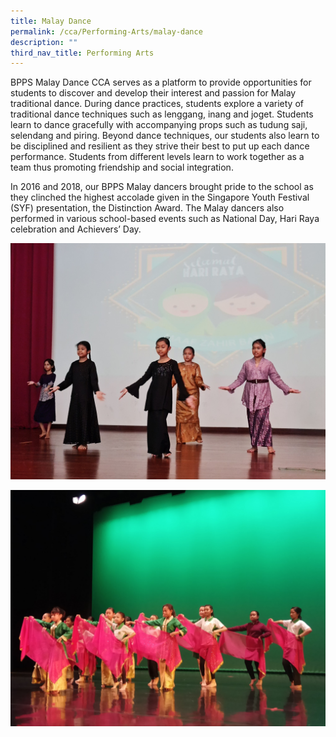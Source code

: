 ```yaml
---
title: Malay Dance
permalink: /cca/Performing-Arts/malay-dance
description: ""
third_nav_title: Performing Arts
---
```

BPPS Malay Dance CCA serves as a platform to provide opportunities for students to discover and develop their interest and passion for Malay traditional dance. During dance practices, students explore a variety of traditional dance techniques such as lenggang, inang and joget. Students learn to dance gracefully with accompanying props such as tudung saji, selendang and piring. Beyond dance techniques, our students also learn to be disciplined and resilient as they strive their best to put up each dance performance. Students from different levels learn to work together as a team thus promoting friendship and social integration.

In 2016 and 2018, our BPPS Malay dancers brought pride to the school as they clinched the highest accolade given in the Singapore Youth Festival (SYF) presentation, the Distinction Award. The Malay dancers also performed in various school-based events such as National Day, Hari Raya celebration and Achievers’ Day.

![](/images/dance%20raya.jpg)

![](/images/SYF2018.jpg)
